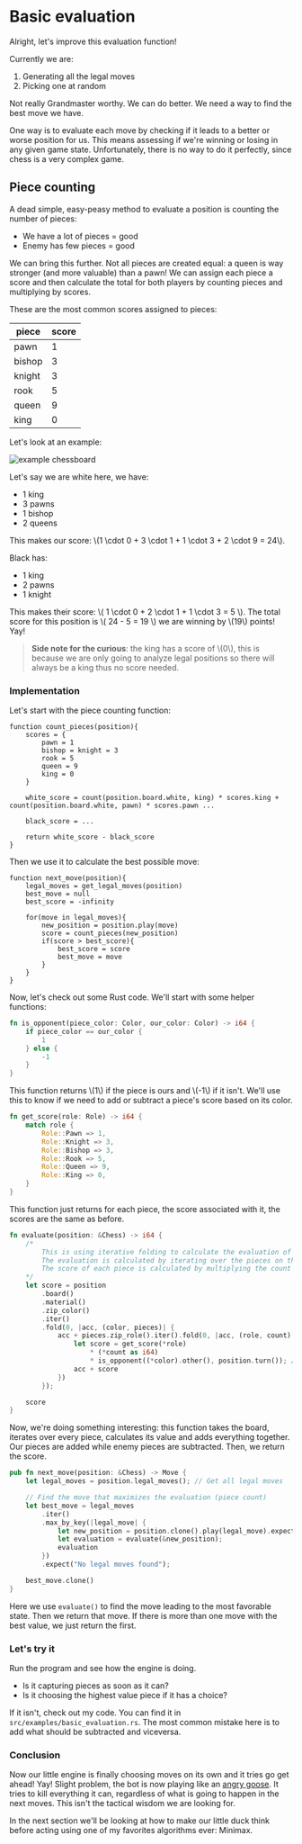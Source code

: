 # Basic evaluation

Alright, let's improve this evaluation function!

Currently we are:

1. Generating all the legal moves
2. Picking one at random

Not really Grandmaster worthy. We can do better. We need a way to find the best move we have.

One way is to evaluate each move by checking if it leads to a better or worse position for us.
This means assessing if we're winning or losing in any given game state.
Unfortunately, there is no way to do it perfectly, since chess is a very complex game.

## Piece counting

A dead simple, easy-peasy method to evaluate a position is counting the number of pieces:

- We have a lot of pieces = good
- Enemy has few pieces = good

We can bring this further. Not all pieces are created equal: a queen is way stronger (and more valuable) than a pawn!
We can assign each piece a score and then calculate the total for both players by counting pieces and multiplying by scores.

These are the most common scores assigned to pieces:

| piece  | score |
|--------|-------|
| pawn   | 1     |
| bishop | 3     |
| knight | 3     |
| rook   | 5     |
| queen  | 9     |
| king   | 0     |

Let's look at an example:

![example chessboard](./assets/example.jpeg)

Let's say we are white here, we have:

- 1 king
- 3 pawns
- 1 bishop
- 2 queens

This makes our score: \\(1  \cdot 0 + 3 \cdot 1 + 1  \cdot 3 + 2 \cdot 9 = 24\\).

Black has:

- 1 king
- 2 pawns
- 1 knight

This makes their score: \\( 1 \cdot 0 + 2 \cdot 1 + 1  \cdot 3 = 5 \\). The total score for this position is \\( 24 - 5 = 19 \\) we are winning by \\(19\\) points! Yay!

>**Side note for the curious**: the king has a score of \\(0\\), this is because we are only going to analyze legal positions so there will always be a king thus no score needed.

### Implementation

Let's start with the piece counting function:

```pseudo
function count_pieces(position){
    scores = {
        pawn = 1
        bishop = knight = 3
        rook = 5
        queen = 9
        king = 0
    }

    white_score = count(position.board.white, king) * scores.king + count(position.board.white, pawn) * scores.pawn ...

    black_score = ...

    return white_score - black_score
}
```

Then we use it to calculate the best possible move:

```pseudo
function next_move(position){
    legal_moves = get_legal_moves(position)
    best_move = null
    best_score = -infinity

    for(move in legal_moves){
        new_position = position.play(move)
        score = count_pieces(new_position)
        if(score > best_score){
            best_score = score
            best_move = move
        }
    }
}
```

Now, let's check out some Rust code. We'll start with some helper functions:

```rust
fn is_opponent(piece_color: Color, our_color: Color) -> i64 {
    if piece_color == our_color {
        1
    } else {
        -1
    }
}
```

This function returns \\(1\\) if the piece is ours and \\(-1\\) if it isn't. We'll use this to know if we need to add or subtract a piece's score based on its color.

```rust
fn get_score(role: Role) -> i64 {
    match role {
        Role::Pawn => 1,
        Role::Knight => 3,
        Role::Bishop => 3,
        Role::Rook => 5,
        Role::Queen => 9,
        Role::King => 0,
    }
}
```

This function just returns for each piece, the score associated with it, the scores are the same as before.

```rust
fn evaluate(position: &Chess) -> i64 {
    /*
        This is using iterative folding to calculate the evaluation of the position.
        The evaluation is calculated by iterating over the pieces on the board and summing up the score of each piece.
        The score of each piece is calculated by multiplying the count of the piece by the score of the piece and then taken positively or negatively based on the color of the piece.
    */
    let score = position
        .board()
        .material()
        .zip_color()
        .iter()
        .fold(0, |acc, (color, pieces)| {
            acc + pieces.zip_role().iter().fold(0, |acc, (role, count)| {
                let score = get_score(*role)
                    * (*count as i64)
                    * is_opponent((*color).other(), position.turn()); // we have to invert the color because by playing the move we are changing the turn.
                acc + score
            })
        });

    score
}
```

Now, we're doing something interesting: this function takes the board, iterates over every piece, calculates its value and adds everything together.
Our pieces are added while enemy pieces are subtracted. Then, we return the score.

```rust
pub fn next_move(position: &Chess) -> Move {
    let legal_moves = position.legal_moves(); // Get all legal moves

    // Find the move that maximizes the evaluation (piece count)
    let best_move = legal_moves
        .iter()
        .max_by_key(|legal_move| {
            let new_position = position.clone().play(legal_move).expect("Move is legal");
            let evaluation = evaluate(&new_position);
            evaluation
        })
        .expect("No legal moves found");

    best_move.clone()
}
```

Here we use `evaluate()` to find the move leading to the most favorable state. Then we return that move.
If there is more than one move with the best value, we just return the first.

### Let's try it

Run the program and see how the engine is doing.

- Is it capturing pieces as soon as it can?
- Is it choosing the highest value piece if it has a choice?

If it isn't, check out my code. You can find it in `src/examples/basic_evaluation.rs`.
The most common mistake here is to add what should be subtracted and viceversa.

### Conclusion

Now our little engine is finally choosing moves on its own and it tries go get ahead! Yay!
Slight problem, the bot is now playing like an [angry goose](https://youtu.be/AMdhAFPWzFw?si=dNB94WBqWfwzW4no&t=13).
It tries to kill everything it can, regardless of what is going to happen in the next moves. This isn't the tactical wisdom we are looking for.

In the next section we'll be looking at how to make our little duck think before acting using one of my favorites algorithms ever: Minimax.
